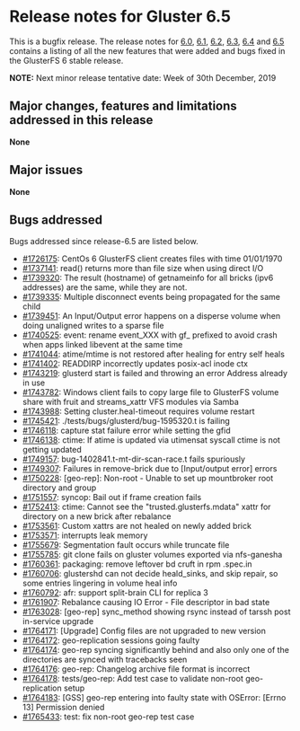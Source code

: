 # Release notes for Gluster 6.5

This is a bugfix release. The release notes for [6.0](6.0.md), [6.1](6.1.md),
 [6.2](6.2.md), [6.3](6.3.md), [6.4](6.4.md) and [6.5](6.5.md)
contains a listing of all the new features that were added
and bugs fixed in the GlusterFS 6 stable release.

**NOTE:** Next minor release tentative date: Week of 30th December, 2019

## Major changes, features and limitations addressed in this release

**None**

## Major issues

**None**

## Bugs addressed

Bugs addressed since release-6.5 are listed below.

- [#1726175](https://bugzilla.redhat.com/1726175): CentOs 6 GlusterFS client creates files with time 01/01/1970
- [#1737141](https://bugzilla.redhat.com/1737141): read() returns more than file size when using direct I/O
- [#1739320](https://bugzilla.redhat.com/1739320): The result (hostname) of getnameinfo for all bricks (ipv6 addresses)  are the same, while they are not.
- [#1739335](https://bugzilla.redhat.com/1739335): Multiple disconnect events being propagated for the same child
- [#1739451](https://bugzilla.redhat.com/1739451): An Input/Output error happens on a disperse volume when doing unaligned writes to a sparse file
- [#1740525](https://bugzilla.redhat.com/1740525): event: rename event_XXX with gf_ prefixed to avoid crash when apps linked libevent at the same time
- [#1741044](https://bugzilla.redhat.com/1741044): atime/mtime is not restored after healing for entry self heals
- [#1741402](https://bugzilla.redhat.com/1741402): READDIRP incorrectly updates posix-acl inode ctx
- [#1743219](https://bugzilla.redhat.com/1743219): glusterd start is failed and throwing an error Address already in use
- [#1743782](https://bugzilla.redhat.com/1743782): Windows client fails to copy large file to GlusterFS volume share with fruit and streams_xattr VFS modules via Samba
- [#1743988](https://bugzilla.redhat.com/1743988): Setting cluster.heal-timeout requires volume restart
- [#1745421](https://bugzilla.redhat.com/1745421): ./tests/bugs/glusterd/bug-1595320.t is failing
- [#1746118](https://bugzilla.redhat.com/1746118): capture stat failure error while setting the gfid
- [#1746138](https://bugzilla.redhat.com/1746138): ctime: If atime is updated via utimensat syscall ctime is not getting updated
- [#1749157](https://bugzilla.redhat.com/1749157): bug-1402841.t-mt-dir-scan-race.t fails spuriously
- [#1749307](https://bugzilla.redhat.com/1749307): Failures in remove-brick due to  [Input/output error] errors
- [#1750228](https://bugzilla.redhat.com/1750228): [geo-rep]: Non-root - Unable to set up mountbroker root directory and group
- [#1751557](https://bugzilla.redhat.com/1751557): syncop: Bail out if frame creation fails
- [#1752413](https://bugzilla.redhat.com/1752413): ctime: Cannot see the "trusted.glusterfs.mdata" xattr for directory on a new brick after rebalance
- [#1753561](https://bugzilla.redhat.com/1753561): Custom xattrs are not healed on newly added brick
- [#1753571](https://bugzilla.redhat.com/1753571): interrupts leak memory
- [#1755679](https://bugzilla.redhat.com/1755679): Segmentation fault occurs while truncate file
- [#1755785](https://bugzilla.redhat.com/1755785): git clone fails on gluster volumes exported via nfs-ganesha
- [#1760361](https://bugzilla.redhat.com/1760361): packaging: remove leftover bd cruft in rpm .spec.in
- [#1760706](https://bugzilla.redhat.com/1760706): glustershd can not decide heald_sinks, and skip repair, so some entries lingering in volume heal info
- [#1760792](https://bugzilla.redhat.com/1760792): afr: support split-brain CLI for replica 3
- [#1761907](https://bugzilla.redhat.com/1761907): Rebalance causing  IO Error - File descriptor in bad state
- [#1763028](https://bugzilla.redhat.com/1763028): [geo-rep] sync_method showing rsync instead of tarssh post in-service upgrade
- [#1764171](https://bugzilla.redhat.com/1764171): [Upgrade] Config files are not upgraded to new version
- [#1764172](https://bugzilla.redhat.com/1764172): geo-replication sessions going faulty
- [#1764174](https://bugzilla.redhat.com/1764174): geo-rep syncing significantly behind and also only one of the directories are synced with tracebacks seen
- [#1764176](https://bugzilla.redhat.com/1764176): geo-rep: Changelog archive file format is incorrect
- [#1764178](https://bugzilla.redhat.com/1764178): tests/geo-rep: Add test case to validate non-root geo-replication setup
- [#1764183](https://bugzilla.redhat.com/1764183): [GSS] geo-rep entering into faulty state with OSError: [Errno 13] Permission denied
- [#1765433](https://bugzilla.redhat.com/1765433): test: fix non-root geo-rep test case
